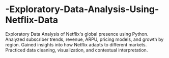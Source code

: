 # -Exploratory-Data-Analysis-Using-Netflix-Data
Exploratory Data Analysis of Netflix's global presence using Python. Analyzed subscriber trends, revenue, ARPU, pricing models, and growth by region. Gained insights into how Netflix adapts to different markets. Practiced data cleaning, visualization, and contextual interpretation.
